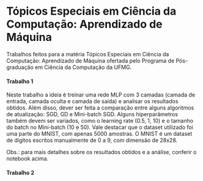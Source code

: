 <h1 align="left"> Tópicos Especiais em Ciência da Computação: Aprendizado de Máquina </h1>

Trabalhos feitos para a matéria Tópicos Especiais em Ciência da Computação: Aprendizado de Máquina ofertada pelo Programa de Pós-graduação em Ciência da Computação da UFMG.

#### Trabalho 1 
Neste trabalho a ideia é treinar uma rede MLP com 3 camadas (camada de entrada, camada oculta e camada de saída) e analisar os resultados obtidos. Além disso, dever ser feita a comparação entre alguns algoritmos de atualização: SGD, GD e Mini-batch SGD. Alguns hiperparâmetros também devem ser variados, como o learning rate (0.5, 1, 10) e o tamanho do batch no Mini-batch (10 e 50). Vale destacar que o dataset utilizado foi uma parte do MNIST, com apenas 5000 amostras. O MNIST é um dataset de dígitos escritos manualmente de 0 a 9, com dimensão de 28x28.

Obs.: para mais detalhes sobre os resultados obtidos e a análise, conferir o notebook acima.

#### Trabalho 2
